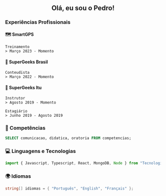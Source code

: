 <h2 align="center"> Olá, eu sou o Pedro! </h2>

### Experiências Profissionais </h3>

#### 🗺️ SmartGPS

```
Treinamento
> Março 2023 - Momento
```

#### 💼 SuperGeeks Brasil

```
Conteudista 
> Março 2022 - Momento
```

#### 💼 SuperGeeks Itu

```
Instrutor 
> Agosto 2019 - Momento

Estagiário 
> Junho 2019 - Agosto 2019
```

### 🧰 Competências

```sql
SELECT comunicacao, didatica, oratoria FROM competencias;
```

### 💻 Linguagens e Tecnologias

```javascript
import { Javascript, Typescript, React, MongoDB, Node } from "Tecnologias"
```

### 🌍 Idiomas

```cs
string[] idiomas = { "Português", "English", "Français" };
```
